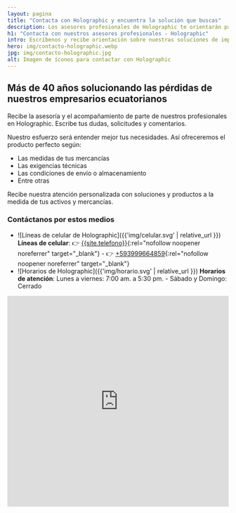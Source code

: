 ```yaml
---
layout: pagina
title: "Contacta con Holographic y encuentra la solución que buscas"
description: Los asesores profesionales de Holographic te orientarán para que consigas la solución exacta de seguridad, trazabilidad o marcación para tu empresa.
h1: "Contacta con nuestros asesores profesionales - Holographic"
intro: Escríbenos y recibe orientación sobre nuestras soluciones de impresión
hero: img/contacto-holographic.webp
jpg: img/contacto-holographic.jpg
alt: Imagen de íconos para contactar con Holographic
---
```

## Más de 40 años solucionando las pérdidas de nuestros empresarios ecuatorianos

Recibe la asesoría y el acompañamiento de parte de nuestros profesionales en Holographic. Escribe tus dudas, solicitudes y comentarios.

Nuestro esfuerzo será entender mejor tus necesidades. Así ofreceremos el producto perfecto según:

* Las medidas de tus mercancías
* Las exigencias técnicas
* Las condiciones de envío o almacenamiento
* Entre otras

Recibe nuestra atención personalizada con soluciones y productos a la medida de tus activos y mercancías.

### Contáctanos por estos medios

* ![Líneas de celular de Holographic]({{'img/celular.svg' | relative_url }}) **Líneas de celular**: 👉 [{{site.telefono}}](tel:{{site.telefono}}){:rel="nofollow noopener noreferrer" target="_blank"} - 👉 [+593999664859](tel:+593999664859){:rel="nofollow noopener noreferrer" target="_blank"}
* ![Horarios de Holographic]({{'img/horario.svg' | relative_url }}) **Horarios de atención**: Lunes a viernes: 7:00 am. a
5:30 pm. - Sábado y Domingo: Cerrado

<iframe src="https://www.google.com/maps/embed?pb=!1m14!1m8!1m3!1d508994.16166048235!2d-74.082909!3d4.67984!3m2!1i1024!2i768!4f13.1!3m3!1m2!1s0x8e3f84611ffb09f9%3A0x7b6a02cff7359a5d!2sHolographic%20SAS!5e0!3m2!1ses-419!2sus!4v1718156361088!5m2!1ses-419!2sus" width="100%" height="480" style="border:0;" allowfullscreen="" loading="lazy" referrerpolicy="no-referrer-when-downgrade"></iframe>
